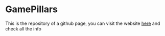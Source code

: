 # GamePillars
This is the repository of a github page, you can visit the website [here](https://divangus.github.io/GamePillars/) and check all the info
